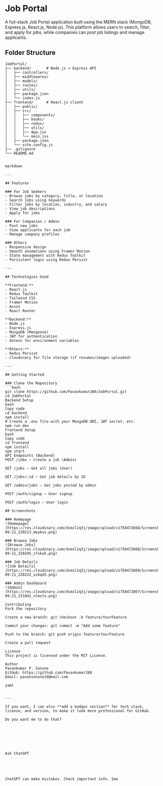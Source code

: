 # Job Portal

A full-stack Job Portal application built using the MERN stack (MongoDB, Express.js, React.js, Node.js). This platform allows users to search, filter, and apply for jobs, while companies can post job listings and manage applicants.

## Folder Structure

```text
JobPortal/
├── backend/       # Node.js + Express API
│   ├── controllers/
│   ├── middlewares/
│   ├── models/
│   ├── routes/
│   ├── utils/
│   ├── package.json
│   └── index.js
├── frontend/      # React.js client
│   ├── public/
│   ├── src/
│   │   ├── components/
│   │   ├── hooks/
│   │   ├── redux/
│   │   ├── utils/
│   │   ├── App.jsx
│   │   └── main.jsx
│   ├── package.json
│   └── vite.config.js
├── .gitignore
└── README.md


markdown

---

## Features

### For Job Seekers
- Browse jobs by category, title, or location
- Search jobs using keywords
- Filter jobs by location, industry, and salary
- View job descriptions
- Apply for jobs

### For Companies / Admin
- Post new jobs
- View applicants for each job
- Manage company profiles

### Others
- Responsive design
- Smooth animations using Framer Motion
- State management with Redux Toolkit
- Persistent login using Redux Persist

---

## Technologies Used

**Frontend:**
- React.js
- Redux Toolkit
- Tailwind CSS
- Framer Motion
- Axios
- React Router

**Backend:**
- Node.js
- Express.js
- MongoDB (Mongoose)
- JWT for authentication
- dotenv for environment variables

**Others:**
- Redux Persist
- Cloudinary for file storage (if resumes/images uploaded)

---

## Getting Started

### Clone the Repository
```bash
git clone https://github.com/Pavankumar280/JobPortal.git
cd JobPortal
Backend Setup
bash
Copy code
cd backend
npm install
# Create a .env file with your MongoDB URI, JWT secret, etc.
npm run dev
Frontend Setup
bash
Copy code
cd frontend
npm install
npm start
API Endpoints (Backend)
POST /jobs – Create a job (Admin)

GET /jobs – Get all jobs (User)

GET /jobs/:id – Get job details by ID

GET /admin/jobs – Get jobs posted by admin

POST /auth/signup – User signup

POST /auth/login – User login

## Screenshots

### Homepage
![Homepage](https://res.cloudinary.com/dsmxl2q3j/image/upload/v1758472668/Screenshot_2025-09-21_220213_meyksv.png)

### Browse Jobs
![Browse Jobs](https://res.cloudinary.com/dsmxl2q3j/image/upload/v1758472668/Screenshot_2025-09-21_220245_cfxkxk.png)

### Job Details
![Job Details](https://res.cloudinary.com/dsmxl2q3j/image/upload/v1758472669/Screenshot_2025-09-21_220232_xzkqd3.png)

### Admin Dashboard
![Admin](https://res.cloudinary.com/dsmxl2q3j/image/upload/v1758472867/Screenshot_2025-09-21_221041_nlmstx.png)

Contributing
Fork the repository

Create a new branch: git checkout -b feature/YourFeature

Commit your changes: git commit -m "Add some feature"

Push to the branch: git push origin feature/YourFeature

Create a pull request

License
This project is licensed under the MIT License.

Author
Pavankumar P. Sonune
GitHub: https://github.com/Pavankumar280
Email: pavansonune10@mail.com

yaml


---

If you want, I can also **add a badges section** for tech stack, license, and version, to make it look more professional for GitHub.  

Do you want me to do that?







Ask ChatGPT





ChatGPT can make mistakes. Check important info. See 
